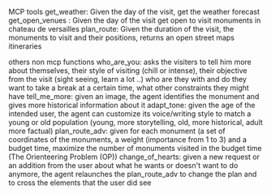 MCP tools
get_weather: Given the day of the visit, get  the weather forecast
get_open_venues : Given the day of the visit get open to visit monuments in chateau de versailles
plan_route: Given the duration of the visit, the monuments to visit and their positions, returns an open street maps itineraries

others non mcp functions
who_are_you: asks the visiters to tell him more about themselves, their style of visiting (chill or intense), their objective from the visit (sight seeing, learn a lot ..) who are they with and do they want to take a break at a certain time, what other constraints they might have
tell_me_more: given an image, the agent identifies the monument and gives more historical information about it
adapt_tone: given the age of the intended user, the agent can customize its voice/writing style to match a young or old population (young, more storytelling, old, more historical, adult more factual)
plan_route_adv: given for each monument (a set of coordinates of the monuments, a weight (importance from 1 to 3) and a budget time,  maximize the number of monuments visited in the budget time (The Orienteering Problem (OP))
change_of_hearts: given a new request or an addition from the user about what he wants or doesn't want to do anymore, the agent relaunches the plan_route_adv to change the plan and to cross the elements that the user did see